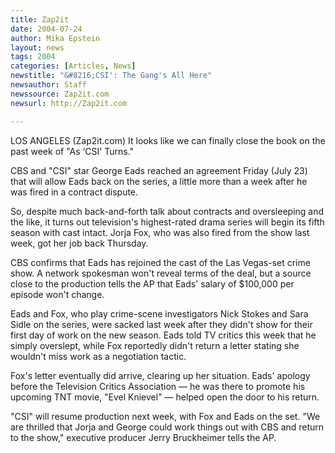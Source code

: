 ```yaml
---
title: Zap2it
date: 2004-07-24
author: Mika Epstein
layout: news
tags: 2004
categories: [Articles, News]
newstitle: "&#8216;CSI': The Gang's All Here"
newsauthor: Staff  
newssource: Zap2it.com  
newsurl: http://Zap2it.com  

---
```


LOS ANGELES (Zap2it.com) It looks like we can finally close the book on the past week of "As &#8216;CSI' Turns."

CBS and "CSI" star George Eads reached an agreement Friday (July 23) that will allow Eads back on the series, a little more than a week after he was fired in a contract dispute.

So, despite much back-and-forth talk about contracts and oversleeping and the like, it turns out television's highest-rated drama series will begin its fifth season with cast intact. Jorja Fox, who was also fired from the show last week, got her job back Thursday.

CBS confirms that Eads has rejoined the cast of the Las Vegas-set crime show. A network spokesman won't reveal terms of the deal, but a source close to the production tells the AP that Eads' salary of $100,000 per episode won't change.

Eads and Fox, who play crime-scene investigators Nick Stokes and Sara Sidle on the series, were sacked last week after they didn't show for their first day of work on the new season. Eads told TV critics this week that he simply overslept, while Fox reportedly didn't return a letter stating she wouldn't miss work as a negotiation tactic.

Fox's letter eventually did arrive, clearing up her situation. Eads' apology before the Television Critics Association &#8212; he was there to promote his upcoming TNT movie, "Evel Knievel" &#8212; helped open the door to his return.

"CSI" will resume production next week, with Fox and Eads on the set. "We are thrilled that Jorja and George could work things out with CBS and return to the show," executive producer Jerry Bruckheimer tells the AP.

